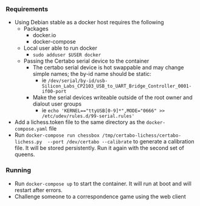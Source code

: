 ### Requirements
- Using Debian stable as a docker host requires the following 
  - Packages
    - docker.io
    - docker-compose
  - Local user able to run docker
    - `sudo adduser $USER docker`
  - Passing the Certabo serial device to the container
    - The certabo serial device is hot swappable and may change simple names; 
    the by-id name should be static:
      - ie `/dev/serial/by-id/usb-Silicon_Labs_CP2103_USB_to_UART_Bridge_Controller_0001-if00-port`
    - Make the serial devices writeable outside of the root owner and dialout user groups
      - ie `echo 'KERNEL=="ttyUSB[0-9]*",MODE="0666" >> /etc/udev/rules.d/99-serial.rules'`
- Add a lichess.token file to the same directory as the `docker-compose.yaml` file
- Run `docker-compose run chessbox /tmp/certabo-lichess/certabo-lichess.py 
  --port /dev/certabo --calibrate` to generate a calibration file. It will be 
  stored persistently. Run it again with the second set of queens.

### Running
- Run `docker-compose up` to start the container. It will run at boot and will restart 
after errors.
- Challenge someone to a correspondence game using the web client

